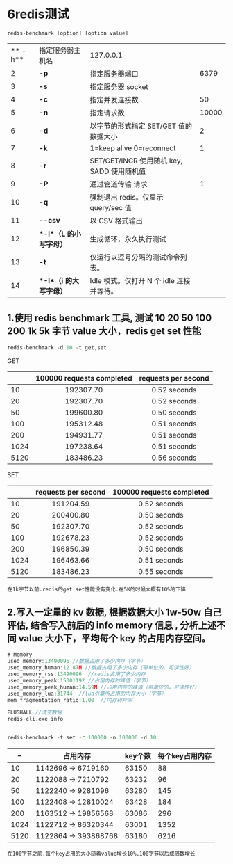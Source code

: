 # 6redis测试

`redis-benchmark [option] [option value]`

|         |                           |                                            |       |
| ------- | ------------------------- | ------------------------------------------ | ----- |
| ** -h** | 指定服务器主机名          | 127.0.0.1                                  |       |
| 2       | **-p**                    | 指定服务器端口                             | 6379  |
| 3       | **-s**                    | 指定服务器 socket                          |       |
| 4       | **-c**                    | 指定并发连接数                             | 50    |
| 5       | **-n**                    | 指定请求数                                 | 10000 |
| 6       | **-d**                    | 以字节的形式指定 SET/GET 值的数据大小      | 2     |
| 7       | **-k**                    | 1=keep alive 0=reconnect                   | 1     |
| 8       | **-r**                    | SET/GET/INCR 使用随机 key, SADD 使用随机值 |       |
| 9       | **-P**                    | 通过管道传输 <numreq> 请求                 | 1     |
| 10      | **-q**                    | 强制退出 redis。仅显示 query/sec 值        |       |
| 11      | **--csv**                 | 以 CSV 格式输出                            |       |
| 12      | ***-l\*（L 的小写字母）** | 生成循环，永久执行测试                     |       |
| 13      | **-t**                    | 仅运行以逗号分隔的测试命令列表。           |       |
| 14      | ***-I\*（i 的大写字母）** | Idle 模式。仅打开 N 个 idle 连接并等待。   |       |

## 1.使用 redis benchmark 工具, 测试 10 20 50 100 200 1k 5k 字节 value 大小，redis get set 性能

```go
redis-benchmark -d 10 -t get,set
```

GET

|      | 100000 requests completed | requests per second |
| ---- | :-----------------------: | :-----------------: |
| 10   |         192307.70         |    0.52 seconds     |
| 20   |         192307.70         |    0.52 seconds     |
| 50   |         199600.80         |    0.50 seconds     |
| 100  |         195312.48         |    0.51 seconds     |
| 200  |         194931.77         |    0.51 seconds     |
| 1024 |         197238.64         |    0.51 seconds     |
| 5120 |         183486.23         |    0.56 seconds     |

SET

|      | requests per second | 100000 requests completed |
| ---- | :-----------------: | :-----------------------: |
| 10   |      191204.59      |       0.52 seconds        |
| 20   |      200400.80      |       0.50 seconds        |
| 50   |      192307.70      |       0.52 seconds        |
| 100  |      192678.23      |       0.52 seconds        |
| 200  |      196850.39      |       0.50 seconds        |
| 1024 |      196463.66      |       0.51 seconds        |
| 5120 |      183486.23      |       0.55 seconds        |

`在1k字节以前.redis的get set性能没有变化.在5K的时候大概有10%的下降`



## 2.写入一定量的 kv 数据, 根据数据大小 1w-50w 自己评估, 结合写入前后的 info memory 信息 , 分析上述不同 value 大小下，平均每个 key 的占用内存空间。

``` go
# Memory
used_memory:13490096 //数据占用了多少内存（字节）
used_memory_human:12.87M //数据占用了多少内存（带单位的，可读性好）
used_memory_rss:13490096  //redis占用了多少内存
used_memory_peak:15301192 //占用内存的峰值（字节）
used_memory_peak_human:14.59M //占用内存的峰值（带单位的，可读性好）
used_memory_lua:31744  //lua引擎所占用的内存大小（字节）
mem_fragmentation_ratio:1.00  //内存碎片率`
```

```go
FLUSHALL //清空数据
redis-cli.exe info 
```



```go

redis-benchmark -t set -r 100000 -n 100000 -d 10
```

| –    | 占用内存             | key个数 | 每个key占用内存 |
| ---- | -------------------- | ------- | --------------- |
| 10   | 1142696 -> 6719160   | 63150   | 88              |
| 20   | 1122088 -> 7210792   | 63232   | 96              |
| 50   | 1122240 -> 9281096   | 63280   | 145             |
| 100  | 1122408 -> 12810024  | 63428   | 184             |
| 200  | 1163512 -> 19856568  | 63086   | 296             |
| 1024 | 1122712 -> 86320344  | 63001   | 1352            |
| 5120 | 1122864 -> 393868768 | 63180   | 6216            |

`在100字节之前.每个key占用的大小随着value增长10%,100字节以后成倍数增长`
